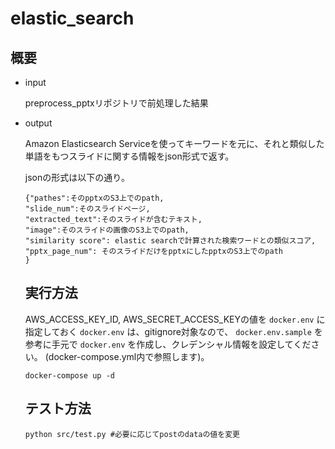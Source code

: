 # elastic_search

## 概要

- input 

  preprocess_pptxリポジトリで前処理した結果

- output
  
  Amazon Elasticsearch Serviceを使ってキーワードを元に、それと類似した単語をもつスライドに関する情報をjson形式で返す。
  
  jsonの形式は以下の通り。
  
  ```
  {"pathes":そのpptxのS3上でのpath,
  "slide_num":そのスライドページ,
  "extracted_text":そのスライドが含むテキスト,
  "image":そのスライドの画像のS3上でのpath,
  "similarity score": elastic searchで計算された検索ワードとの類似スコア,
  "pptx_page_num": そのスライドだけをpptxにしたpptxのS3上でのpath
  }
  ```
  
  ## 実行方法
  
  AWS_ACCESS_KEY_ID, AWS_SECRET_ACCESS_KEYの値を `docker.env` に指定しておく
  `docker.env` は、gitignore対象なので、 `docker.env.sample` を参考に手元で `docker.env` を作成し、クレデンシャル情報を設定してください。
  (docker-compose.yml内で参照します)。
  
  ```
  docker-compose up -d
  ```
  
  ## テスト方法
  
  ```
  python src/test.py #必要に応じてpostのdataの値を変更
  ```
  
